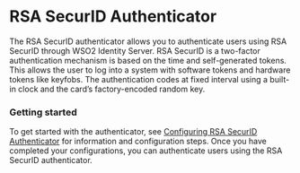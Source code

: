 # RSA SecurID Authenticator

The RSA SecurID authenticator allows you to authenticate users using RSA
SecurID through WSO2 Identity Server. RSA SecurID is a two-factor
authentication mechanism is based on the time and self-generated tokens.
This allows the user to log into a system with software tokens and
hardware tokens like keyfobs. The authentication codes at fixed interval
using a built-in clock and the card’s factory-encoded random key.

### Getting started

To get started with the authenticator, see [Configuring RSA SecurID
Authenticator](https://docs.wso2.com/display/ISCONNECTORS/Configuring+RSA+SecurID+Authenticator)
for information and configuration steps. Once you have completed your
configurations, you can authenticate users using the RSA SecurID
authenticator.  
